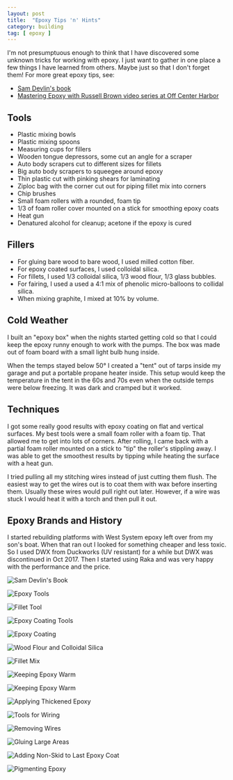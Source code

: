 ```yaml
---
layout: post
title:  "Epoxy Tips 'n' Hints"
category: building
tag: [ epoxy ]
---
```


I'm not presumptuous enough to think that I have discovered some unknown tricks for working with epoxy. I just want to gather in one place a few things I have learned from others. Maybe just so that I don't forget them! For more great epoxy tips, see:

* [Sam Devlin's book](www.amazon.com/Devlins-Boatbuilding-Build-Stitch-Glue/dp/0071579907/ref=sr_1_1)
* [Mastering Epoxy with Russell Brown video series at Off Center Harbor](https://www.offcenterharbor.com/videos/mastering-epoxy-russell-brown-part-1-introduction-filleting/)

## Tools

* Plastic mixing bowls
* Plastic mixing spoons
* Measuring cups for fillers
* Wooden tongue depressors, some cut an angle for a scraper
* Auto body scrapers cut to different sizes for fillets
* Big auto body scrapers to squeegee around epoxy
* Thin plastic cut with pinking shears for laminating
* Ziploc bag with the corner cut out for piping fillet mix into corners
* Chip brushes
* Small foam rollers with a rounded, foam tip
* 1/3 of foam roller cover mounted on a stick for smoothing epoxy coats
* Heat gun
* Denatured alcohol for cleanup; acetone if the epoxy is cured

## Fillers

* For gluing bare wood to bare wood, I used milled cotton fiber.
* For epoxy coated surfaces, I used colloidal silica.
* For fillets, I used 1/3 colloidal silica, 1/3 wood flour, 1/3 glass bubbles.
* For fairing, I used a used a 4:1 mix of phenolic micro-balloons to collidal silica.
* When mixing graphite, I mixed at 10% by volume.

## Cold Weather

I built an "epoxy box" when the nights started getting cold so that I could keep the epoxy runny enough to work with the pumps. The box was made out of foam board with a small light bulb hung inside.

When the temps stayed below 50° I created a "tent" out of tarps inside my garage and put a portable propane heater inside. This setup would keep the temperature in the tent in the 60s and 70s even when the outside temps were below freezing. It was dark and cramped but it worked.

## Techniques

I got some really good results with epoxy coating on flat and vertical surfaces. My best tools were a small foam roller with a foam tip. That allowed me to get into lots of corners. After rolling, I came back with a partial foam roller mounted on a stick to "tip" the roller's stippling away. I was able to get the smoothest results by tipping while heating the surface with a heat gun.

I tried pulling all my stitching wires instead of just cutting them flush. The easiest way to get the wires out is to coat them with wax before inserting them. Usually these wires would pull right out later. However, if a wire was stuck I would heat it with a torch and then pull it out.

## Epoxy Brands and History

I started rebuilding platforms with West System epoxy left over from my son's boat. When that ran out I looked for something cheaper and less toxic. So I used DWX from Duckworks (UV resistant) for a while but DWX was discontinued in Oct 2017. Then I started using Raka and was very happy with the performance and the price.

![Sam Devlin's Book](/assets/images/epoxy-book.jpg)

![Epoxy Tools](/assets/images/epoxy-tools.jpg)

![Fillet Tool](/assets/images/epoxy-beam-fillet.jpg)

![Epoxy Coating Tools](/assets/images/epoxy-coating-tools.jpg)

![Epoxy Coating](/assets/images/epoxy-coating.jpeg)

![Wood Flour and Colloidal Silica](/assets/images/epoxy-fillers.jpg)

![Fillet Mix](/assets/images/epoxy-fillet-mix.jpg)

![Keeping Epoxy Warm](/assets/images/epoxy-warmer-1.jpg)

![Keeping Epoxy Warm](/assets/images/epoxy-warmer-2.jpg)

![Applying Thickened Epoxy](/assets/images/epoxy-bag.jpg)

![Tools for Wiring](/assets/images/epoxy-wiring.jpg)

![Removing Wires](/assets/images/epoxy-heat-wires.jpg)

![Gluing Large Areas](/assets/images/epoxy-gluing.jpg)

![Adding Non-Skid to Last Epoxy Coat](/assets/images/epoxy-non-skid.jpg)

![Pigmenting Epoxy](/assets/images/epoxy-pigment.jpg)
